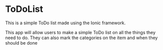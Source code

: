 # ToDoList
This is a simple ToDo list made using the Ionic framework.

This app will allow users to make a simple ToDo list on all the things they need to do. They can also mark the categories on the item and when they should be done
